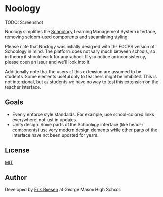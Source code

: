 # Noology

TODO: Screenshot

Noology simplifies the [Schoology](https://schoology.com) Learning Management System interface, removing seldom-used components and streamlining styling.

Please note that Noology was initially designed with the FCCPS version of Schoology in mind. The platform does not vary much between schools, so in theory it should work for any school. If you notice an inconsistency, please open an issue and we'll look into it.

Additionally note that the users of this extension are assumed to be students. Some elements useful only to teachers might be inhibited. This is not intentional, but as students we have no way to test this extension on the teacher interface.

## Goals
* Evenly enforce style standards. For example, use school-colored links everywhere, not just in updates.
* Unify design. Some parts of the Schoology interface (like header components) use very modern design elements while other parts of the interface have not been updated for years.

## License
[MIT](LICENSE)
## Author
Developed by [Erik Boesen](https://github.com/ErikBoesen) at George Mason High School.
